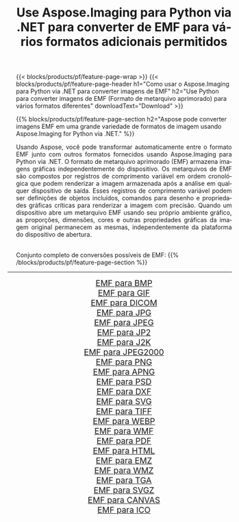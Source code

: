 ﻿---
title: Use Aspose.Imaging para Python via .NET para converter de EMF para vários formatos adicionais permitidos 
weight: 3920
url: /pt/python-net/conversion/from/emf/ 
lang: pt
langdirlevel: 2
locales: zh-hans,ja,it,ru,de,es,fr,nl,id,lt,pl,pt,vi,tr,ko,zh-hant,ar,hi,th,sv,cs,uk,he
description: Você pode transformar rapidamente de EMF(Formato de metarquivo aprimorado) em vários formatos usando Aspose.Imaging para Python via .NET.
---

{{< blocks/products/pf/feature-page-wrap >}}
{{< blocks/products/pf/feature-page-header h1="Como usar o Aspose.Imaging para Python via .NET para converter imagens de EMF" h2="Use Python para converter imagens de EMF (Formato de metarquivo aprimorado) para vários formatos diferentes" downloadText="Download" >}}


{{% blocks/products/pf/feature-page-section  h2="Aspose pode converter imagens EMF em uma grande variedade de formatos de imagem usando Aspose.Imaging for Python via .NET." %}}
<p align=justify>Usando Aspose, você pode transformar automaticamente entre o formato EMF junto com outros formatos fornecidos usando Aspose.Imaging para Python via .NET. O formato de metarquivo aprimorado (EMF) armazena imagens gráficas independentemente do dispositivo. Os metarquivos de EMF são compostos por registros de comprimento variável em ordem cronológica que podem renderizar a imagem armazenada após a análise em qualquer dispositivo de saída. Esses registros de comprimento variável podem ser definições de objetos incluídos, comandos para desenho e propriedades gráficas críticas para renderizar a imagem com precisão. Quando um dispositivo abre um metarquivo EMF usando seu próprio ambiente gráfico, as proporções, dimensões, cores e outras propriedades gráficas da imagem original permanecem as mesmas, independentemente da plataforma do dispositivo de abertura.</p>
<br/>
Conjunto completo de conversões possíveis de EMF:
{{% /blocks/products/pf/feature-page-section %}}
<div class="container-fluid productfamilypage bg-gray">
    <div class="convertypes bg-gray agp-content section">
        <div class="container">
		<hr style="margin-left:-20px;"/>
		<div class="row other-converters" style="gap: 10px;font-size: 19px;text-align:center;">
		    <div class='col-md-2 other-converter remove-lp remove-rp'><a href="/imaging/pt/python-net/conversion/emf-to-bmp/" style="padding:15px;">EMF para BMP</a></div><div class='col-md-2 other-converter remove-lp remove-rp'><a href="/imaging/pt/python-net/conversion/emf-to-gif/" style="padding:15px;">EMF para GIF</a></div><div class='col-md-2 other-converter remove-lp remove-rp'><a href="/imaging/pt/python-net/conversion/emf-to-dicom/" style="padding:15px;">EMF para DICOM</a></div><div class='col-md-2 other-converter remove-lp remove-rp'><a href="/imaging/pt/python-net/conversion/emf-to-jpg/" style="padding:15px;">EMF para JPG</a></div><div class='col-md-2 other-converter remove-lp remove-rp'><a href="/imaging/pt/python-net/conversion/emf-to-jpeg/" style="padding:15px;">EMF para JPEG</a></div><div class='col-md-2 other-converter remove-lp remove-rp'><a href="/imaging/pt/python-net/conversion/emf-to-jp2/" style="padding:15px;">EMF para JP2</a></div><div class='col-md-2 other-converter remove-lp remove-rp'><a href="/imaging/pt/python-net/conversion/emf-to-j2k/" style="padding:15px;">EMF para J2K</a></div><div class='col-md-2 other-converter remove-lp remove-rp'><a href="/imaging/pt/python-net/conversion/emf-to-jpeg2000/" style="padding:15px;">EMF para JPEG2000</a></div><div class='col-md-2 other-converter remove-lp remove-rp'><a href="/imaging/pt/python-net/conversion/emf-to-png/" style="padding:15px;">EMF para PNG</a></div><div class='col-md-2 other-converter remove-lp remove-rp'><a href="/imaging/pt/python-net/conversion/emf-to-apng/" style="padding:15px;">EMF para APNG</a></div><div class='col-md-2 other-converter remove-lp remove-rp'><a href="/imaging/pt/python-net/conversion/emf-to-psd/" style="padding:15px;">EMF para PSD</a></div><div class='col-md-2 other-converter remove-lp remove-rp'><a href="/imaging/pt/python-net/conversion/emf-to-dxf/" style="padding:15px;">EMF para DXF</a></div><div class='col-md-2 other-converter remove-lp remove-rp'><a href="/imaging/pt/python-net/conversion/emf-to-svg/" style="padding:15px;">EMF para SVG</a></div><div class='col-md-2 other-converter remove-lp remove-rp'><a href="/imaging/pt/python-net/conversion/emf-to-tiff/" style="padding:15px;">EMF para TIFF</a></div><div class='col-md-2 other-converter remove-lp remove-rp'><a href="/imaging/pt/python-net/conversion/emf-to-webp/" style="padding:15px;">EMF para WEBP</a></div><div class='col-md-2 other-converter remove-lp remove-rp'><a href="/imaging/pt/python-net/conversion/emf-to-wmf/" style="padding:15px;">EMF para WMF</a></div><div class='col-md-2 other-converter remove-lp remove-rp'><a href="/imaging/pt/python-net/conversion/emf-to-pdf/" style="padding:15px;">EMF para PDF</a></div><div class='col-md-2 other-converter remove-lp remove-rp'><a href="/imaging/pt/python-net/conversion/emf-to-html/" style="padding:15px;">EMF para HTML</a></div><div class='col-md-2 other-converter remove-lp remove-rp'><a href="/imaging/pt/python-net/conversion/emf-to-emz/" style="padding:15px;">EMF para EMZ</a></div><div class='col-md-2 other-converter remove-lp remove-rp'><a href="/imaging/pt/python-net/conversion/emf-to-wmz/" style="padding:15px;">EMF para WMZ</a></div><div class='col-md-2 other-converter remove-lp remove-rp'><a href="/imaging/pt/python-net/conversion/emf-to-tga/" style="padding:15px;">EMF para TGA</a></div><div class='col-md-2 other-converter remove-lp remove-rp'><a href="/imaging/pt/python-net/conversion/emf-to-svgz/" style="padding:15px;">EMF para SVGZ</a></div><div class='col-md-2 other-converter remove-lp remove-rp'><a href="/imaging/pt/python-net/conversion/emf-to-canvas/" style="padding:15px;">EMF para CANVAS</a></div><div class='col-md-2 other-converter remove-lp remove-rp'><a href="/imaging/pt/python-net/conversion/emf-to-ico/" style="padding:15px;">EMF para ICO</a></div>
                </div>
        </div>
    </div>
</div>
<br/>

